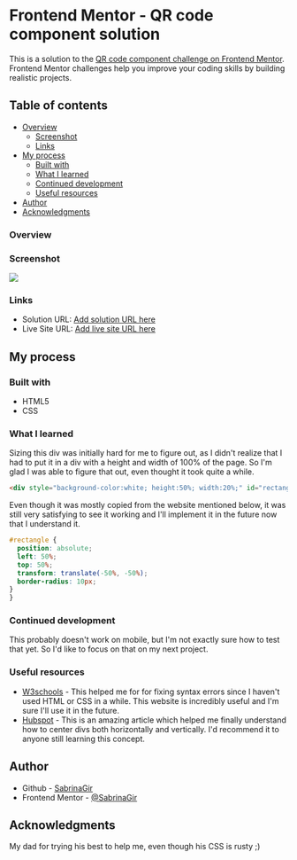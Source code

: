 # Frontend Mentor - QR code component solution

This is a solution to the [QR code component challenge on Frontend Mentor](https://www.frontendmentor.io/challenges/qr-code-component-iux_sIO_H). Frontend Mentor challenges help you improve your coding skills by building realistic projects.

## Table of contents

- [Overview](#overview)
  - [Screenshot](#screenshot)
  - [Links](#links)
- [My process](#my-process)
  - [Built with](#built-with)
  - [What I learned](#what-i-learned)
  - [Continued development](#continued-development)
  - [Useful resources](#useful-resources)
- [Author](#author)
- [Acknowledgments](#acknowledgments)

### Overview

### Screenshot

![](./QR_code_project.jpg)

### Links

- Solution URL: [Add solution URL here](https://your-solution-url.com)
- Live Site URL: [Add live site URL here](https://your-live-site-url.com)

## My process

### Built with

- HTML5
- CSS

### What I learned

Sizing this div was initially hard for me to figure out, as I didn't realize that I had to put it in a div with a height and width of 100% of the page. So I'm glad I was able to figure that out, even thought it took quite a while.

```html
<div style="background-color:white; height:50%; width:20%;" id="rectangle">
```

Even though it was mostly copied from the website mentioned below, it was still very satisfying to see it working and I'll implement it in the future now that I understand it.

```css
#rectangle {
  position: absolute;
  left: 50%;
  top: 50%;
  transform: translate(-50%, -50%);
  border-radius: 10px;
}
}
```

### Continued development

This probably doesn't work on mobile, but I'm not exactly sure how to test that yet. So I'd like to focus on that on my next project.

### Useful resources

- [W3schools](https://www.w3schools.com/) - This helped me for for fixing syntax errors since I haven't used HTML or CSS in a while. This website is incredibly useful and I'm sure I'll use it in the future.
- [Hubspot](https://blog.hubspot.com/website/center-div-css#center-div-vertically-css) - This is an amazing article which helped me finally understand how to center divs both horizontally and vertically. I'd recommend it to anyone still learning this concept.

## Author

- Github - [SabrinaGir](https://github.com/SabrinaGir)
- Frontend Mentor - [@SabrinaGir](https://www.frontendmentor.io/profile/SabrinaGir)


## Acknowledgments

My dad for trying his best to help me, even though his CSS is rusty ;)
